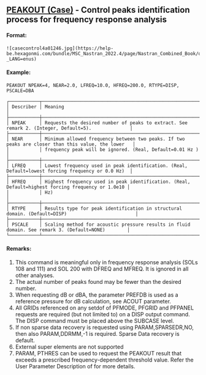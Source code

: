 ## [PEAKOUT (Case)](https://nexus.hexagon.com/documentationcenter/bundle/MSC_Nastran_2022.4/page/Nastran_Combined_Book/qrg/casecontrol4a/TOC.PEAKOUT.Case.xhtml) - Control peaks identification process for frequency response analysis

#### Format:

```nastran
![casecontrol4a01246.jpg](https://help-be.hexagonmi.com/bundle/MSC_Nastran_2022.4/page/Nastran_Combined_Book/qrg/casecontrol4a/../../../assets/casecontrol4a01246.jpg?_LANG=enus)  
```

#### Example:

```nastran
PEAKOUT NPEAK=4, NEAR=2.0, LFREQ=10.0, HFREQ=200.0, RTYPE=DISP, PSCALE=DBA 
```

```text
┌───────────┬───────────────────────────────────────────────────────────────────────────────────────────────────┐
│ Describer │ Meaning                                                                                           │
├───────────┼───────────────────────────────────────────────────────────────────────────────────────────────────┤
│ NPEAK     │ Requests the desired number of peaks to extract. See remark 2. (Integer, Default=5).              │
├───────────┼───────────────────────────────────────────────────────────────────────────────────────────────────┤
│ NEAR      │ Minimum allowed frequency between two peaks. If two peaks are closer than this value, the lower   │
│           │ frequency peak will be ignored. (Real, Default=0.01 Hz )                                          │
├───────────┼───────────────────────────────────────────────────────────────────────────────────────────────────┤
│ LFREQ     │ Lowest frequency used in peak identification. (Real, Default=lowest forcing frequency or 0.0 Hz)  │
├───────────┼───────────────────────────────────────────────────────────────────────────────────────────────────┤
│ HFREQ     │ Highest frequency used in peak identification. (Real, Default=highest forcing frequency or 1.0e10 │
│           │ Hz)                                                                                               │
├───────────┼───────────────────────────────────────────────────────────────────────────────────────────────────┤
│ RTYPE     │ Results type for peak identification in structural domain. (Default=DISP)                         │
├───────────┼───────────────────────────────────────────────────────────────────────────────────────────────────┤
│ PSCALE    │ Scaling method for acoustic pressure results in fluid domain. See remark 3. (Default=NONE)        │
└───────────┴───────────────────────────────────────────────────────────────────────────────────────────────────┘
```

#### Remarks:

1. This command is meaningful only in frequency response analysis (SOLs 108 and 111) and SOL 200 with DFREQ and MFREQ. It is ignored in all other analyses.
2. The actual number of peaks found may be fewer than the desired number.
3. When requesting dB or dBA, the parameter PREFDB is used as a reference pressure for dB calculation, see ACOUT parameter.
4. All GRIDs referenced on any setdof of PFMODE, PFGRID and PFPANEL requests are required (but not limited to) on a DISP output command. The DISP command must be placed above the SUBCASE level.
5. If non sparse data recovery is requested using PARAM,SPARSEDR,NO, then also PARAM,DDRMM,-1 is required. Sparse Data recovery is default.
6. External super elements are not supported
7. PARAM, PTHRES can be used to request the PEAKOUT result that exceeds a prescribed frequency-dependent threshold value. Refer the User Parameter Description of   for more details.
